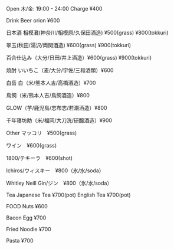 Open
木/金: 19:00 - 24:00
Charge ¥400

Drink
Beer
orion ¥600

日本酒
相模灘(神奈川/相模原/久保田酒造) ¥500(grass) ¥800(tokkuri)

翠玉(秋田/湯沢/両関酒造) ¥600(grass) ¥900(tokkuri)

百合仕込み（大分/日田/井上酒造）¥600(grass) ¥900(tokkuri)

焼酎
いいちこ（麦/大分/宇佐/三和酒類）¥600

白岳 白（米/熊本人吉/高橋酒造）¥700

鳥飼（米/熊本人吉/鳥飼酒造）¥800

GLOW（芋/鹿児島/志布志/若潮酒造）¥800

千年寝坊助（米/福岡/大刀洗/研醸酒造）¥900

Other
マッコリ　¥500(grass)

ワイン　¥600(grass)

1800/テキーラ　¥600(shot)

Ichiros/ウィスキー　¥800（氷/水/soda）

Whitley Neill Gin/ジン　¥800（氷/水/soda）

Tea
Japanese Tea ¥700(pot) English Tea ¥700(pot)

FOOD
Nuts ¥600

Bacon Egg ¥700

Fried Noodle ¥700

Pasta ¥700
